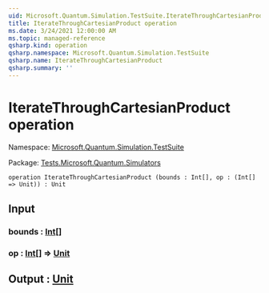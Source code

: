 ```yaml
---
uid: Microsoft.Quantum.Simulation.TestSuite.IterateThroughCartesianProduct
title: IterateThroughCartesianProduct operation
ms.date: 3/24/2021 12:00:00 AM
ms.topic: managed-reference
qsharp.kind: operation
qsharp.namespace: Microsoft.Quantum.Simulation.TestSuite
qsharp.name: IterateThroughCartesianProduct
qsharp.summary: ''
---
```


# IterateThroughCartesianProduct operation

Namespace: [Microsoft.Quantum.Simulation.TestSuite](xref:Microsoft.Quantum.Simulation.TestSuite)

Package: [Tests.Microsoft.Quantum.Simulators](https://nuget.org/packages/Tests.Microsoft.Quantum.Simulators)




```qsharp
operation IterateThroughCartesianProduct (bounds : Int[], op : (Int[] => Unit)) : Unit
```


## Input

### bounds : [Int](xref:microsoft.quantum.lang-ref.int)[]




### op : [Int](xref:microsoft.quantum.lang-ref.int)[] => [Unit](xref:microsoft.quantum.lang-ref.unit) 





## Output : [Unit](xref:microsoft.quantum.lang-ref.unit)

